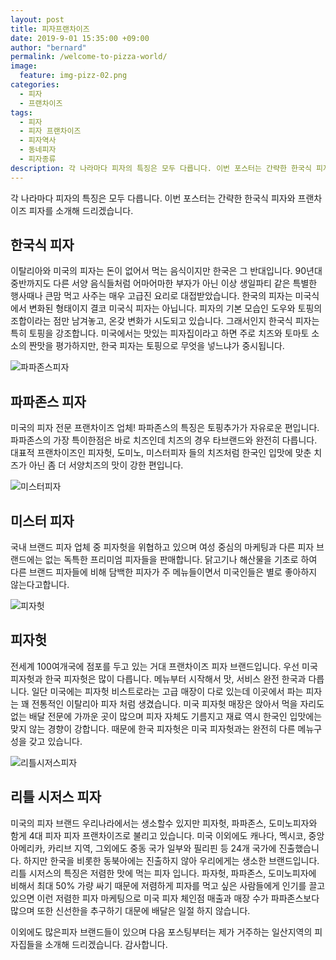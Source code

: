 ```yaml
---
layout: post
title: 피자프랜차이즈
date: 2019-9-01 15:35:00 +09:00
author: "bernard"
permalink: /welcome-to-pizza-world/
image:
  feature: img-pizz-02.png
categories:
  - 피자
  - 프랜차이즈
tags:
  - 피자
  - 피자 프랜차이즈
  - 피자역사
  - 동네피자
  - 피자종류
description: 각 나라마다 피자의 특징은 모두 다릅니다. 이번 포스터는 간략한 한국식 피자와 프랜차이즈 피자를 소개해 드리겠습니다
---
```


각 나라마다 피자의 특징은 모두 다릅니다. 이번 포스터는 간략한 한국식 피자와 프랜차이즈 피자를 소개해 드리겠습니다.

## 한국식 피자

이탈리아와 미국의 피자는 돈이 없어서 먹는 음식이지만 한국은 그 반대입니다. 90년대 중반까지도 다른 서양 음식들처럼 어마어마한 부자가 아닌 이상 생일파티 같은 특별한 행사때나 큰맘 먹고 사주는 매우 고급진 요리로 대접받았습니다. 한국의 피자는 미국식에서 변화된 형태이지 결코 미국식 피자는 아닙니다. 피자의 기본 모습인 도우와 토핑의 조합이라는 점만 남겨놓고, 온갖 변화가 시도되고 있습니다. 그래서인지 한국식 피자는 특히 토핑을 강조합니다. 미국에서는 맛있는 피자집이라고 하면 주로 치즈와 토마토 소소의 짠맛을 평가하지만, 한국 피자는 토핑으로 무엇을 넣느냐가 중시됩니다.



![파파존스피자](https://lh3.googleusercontent.com/GFRh8YPuQJB1m8YuEtD_N7G3zYkn5clv6ra8Nem8wZPZJd6hEy_X4w8zOpCN6imdvjRjfiAEdJ0WO12R-DTwT90EMg7oCVES1gAgqgVo-6pWcjcmB4LpH3-rknNvU-kOjfczSnqnc8qVdpPoSqSRPY0AxwV2HNVyYLGAcw4DYDEhJKoJ3Bz4_VvRAGPZmb3PheKYr4V5VQbIiEe5bXAP91Wtks-GNmeZLOUuKEKeWQAy4DjWqBEb4fS_JdRTPX68B08ONnBFib8WijGFTKNABaQzRadn0U_R9obngPWoTc2N7Q_4d9tkjLLvoVI5jrgVavY0eRzthWlrib4mGBprhgp6_UqjYdCIJPxwbvHh642X-u61f30q2PkPQQ8Pom08ZGVJbmn4fxzSuxfF4nxyiXVfC4CrAw0iK2KQhwOaWjIoCo12ChP45hSlryAf2rPrHbSyw_WM-xZdBFvES9jhoNfajr8Ty9v8dr8ctr5hSdjGVlYowMevMed9tLwCD3aVC0DMcsILhsM5OXjb2BDIIgjCbDdXEZRmIJ9bbrCh0EA_qe7bk0rltJKFR-LPodxMQTYR-ncR4SFTXYwR-JYFvFNmsfoxkUitYVoA7f3I5QIhneMmDOcqta0iPqCUUCchxhpicXEN6EFsDmFluNiv1en-9GGpXpV_5304VWE9Fz2O2wwAVBKj5w=w341-h148-no)

## 파파존스 피자

미국의 피자 전문 프랜차이즈 업체! 파파존스의 특징은 토핑추가가 자유로운 편입니다. 파파존스의 가장 특이한점은 바로 치즈인데 치즈의 경우 타브랜드와 완전히 다릅니다. 대표적 프랜차이즈인 피자헛, 도미노, 미스터피자 들의 치즈처럼 한국인 입맛에 맞춘 치즈가 아닌 좀 더 서양치즈의 맛이 강한 편입니다. 



![미스터피자](https://lh3.googleusercontent.com/BmVDHoEaALU2lmX1bG6M539Cv2Belbfu2dWhcIHVfvp3Ntp9gh9Vx4UwaAG2HU8HHY88n_izpXKRJYnCf5Q33cVsCM3vwykKBNGdYNBi9ZEy0eqe6bwdGTqM5LxA4XCof5ZWC87vjmSJfhBCuboyYH2-NDSOIQqbnGQ6CH-wCvWJ6odPtuEy_qQjtKzgxR1MCQ-MVN5as_gsvKP5pPuqEgl8HcRB-IvqE3VNyUYfJd3aWTLbL72jHDY2MmSYwoijfZ7X6w3C5g1HZkQK16oEuT1U0uf2y6Ufo1wM9R7sub0JCiSr2jnbtQaCyjGNQkB5TJP6dSMfeEuBCC91-Uskr_zAC2I6clUUbzUjg7CfSREioEQPO30qHk8ByF01uneSfnLf1xeoG8wxxsSN2kBVLVyf13d5iBtZAHQmcwx2vlj7bLUqlp9Hry5UHs1A4JaU05Ps-5l4_G_uOfqYMJ37XiecuTff51kuikDx91WURgtYydnOS078donQ6GX_yFGHyCvMT1aZATtjS--g5jXGMm3a1DajtWMNKYlfDNQQXqF3f9kaP_w7ddaUVkzSneOVQJWDHu-hn75Wq1bIwWsLir0TwVNY-80Ifmtp5j2o7geYkMWXKjGFrLaBFA2XtLEJX1gdZkuSH9zjUKrR2g4EkqB65FZp0hmZw7YDaiKWCDGeVn6AqI1BPA=w430-h117-no)

## 미스터 피자

국내 브랜드 피자 업체 중 피자헛을 위협하고 있으며 여성 중심의 마케팅과 다른 피자 브랜드에는 없는 독특한 프리미엄 피자들을 판매합니다. 닭고기나 해산물을 기초로 하여 다른 브랜드 피자들에 비해 담백한 피자가 주 메뉴들이면서 미국인들은 별로 좋아하지 않는다고합니다.

![피자헛](https://lh3.googleusercontent.com/5SHWVlXnO8Tz6Ch46iZDRb0LrYkPjlzH4hskC6xV5zc3nbdo1t4jcOXD_FmXX-hZfPkgjT0if2GzOtPgtc4XX--YHbu7-jH24MNKju898soqbX4Ok2QLDt6erd49feKDpgkRcTQhttr3ml2Nz_Pd9_pQSSPQofcjmrttsfNh5TXUHjizRfB2PoHKu7Sl5eeI-MESrPMUJXpXBPxsiaU8ofZUqsPzwrwoOCtCl2qKF8spja6n8-SHusurTT50NkXR1pU4kC54lUnmcyq5bL4naU1OkEJziHDSlMz6jFcUGKdnHWyb16vUl9r__-G_HaPZiQ4_myQ1AR2TkUia9l5S3s79VcrApeePQb9f2CY2aIhCAMiTuzqZrTGr62Drd7WyNp0hFFSlvFOJzosKmE5sEGoTbDqvua3ZaphlqHptiiOQ8qk5e3IFkofoYYqtvecAUtHpWqrbO09rx6HpYq2LDPWSlrOaHRibaKrO6Tsbng-lfSwtn3uh0Yr69JVYC_5S_W8vXyKpeTamWrH4WOzDcurm5ewR-1Bb_uWwSD9Wf3DxCayvovKaPCXa9kVFTJpqsBUZdbPYcsQCpA5SJfPzeX6jmZEVH6ddHl4_wOQ358i6NjyI1IIM8xmw88-qxD_50lNTf8nj35O2ysMGPOzxcQRy_35z2P9DoOfZqTxWCwcn1CEA4FAN_w=w289-h295-no)

## 피자헛

전세계 100여개국에 점포를 두고 있는 거대 프랜차이즈 피자 브랜드입니다. 우선 미국 피자헛과 한국 피자헛은 많이 다릅니다. 메뉴부터 시작해서 맛, 서비스 완전 한국과 다릅니다. 일단 미국에는 피자헛 비스트로라는 고급 매장이 다로 있는데 이곳에서 파는 피자는 꽤 전통적인 이탈리아 피자 처럼 생겼습니다. 미국 피자헛 매장은 앉아서 먹을 자리도 없는 배달 전문에 가까운 곳이 많으며 피자 자체도 기름지고 재료 역시 한국인 입맛에는 맞지 않는 경향이 강합니다. 때문에 한국 피자헛은 미국 피자헛과는 완전히 다른 메뉴구성을 갖고 있습니다.

![리틀시저스피자](https://lh3.googleusercontent.com/Iz8D-JyygdeSmn4pD0ii1eulCDbt3KFLkXLUcHVLZ_41DY8ALMFkDDXkGno5LuCVvb3rM4MDTQyJ57dzQPX6BxOBeeayIZ3ds0vOOIwFBdEXfSAhRcozYMQGmJFcPe7sfEfnG7VLlUsa2IpRW0dd9dq3i_3-geF7e1Lc-acqruHwlf_Dg5bF56mZn-Pe4f2kgZUaxt1Z1Ets2LtqMBGDKMvt2GZ8YFZw8Q_TLV4acwcvQ_HQLwCJT97jibgUZGV79MO-9X0J8W70DordBxKeoo2FJm6JDWRPPGqpfWhOo5j8ROzMg7x27ntES_ZuzcruOpFEvhdnr_-IOayKYgJCMJXdxJKQHaVOD2Oz7mfocpIAmOodexIyuAjplR-VZA2x-YVkks-9F9LapyF52KCexVjHMp_IrshnCpdVIS5BWQluxK5yzbsOmcOm51e1ofIt21RvMkD2Ayy0eoo7ymH3mrsX3eNJwBWavyHrhc-Xjcvl62acBFL-oGihZkWPES6489_yw4E26U1QTYzuV5Lk8rqajNlQNXtbGEY76dr6ZjKlJZIgw5Y6iwlUu19QMdEnWLpX-PbzK0Xls0nTT2k5fqAqHuViul1a-y7EfMW4K2i0I3im63XXcS7tErbbwnUPlmkRASD1r42ATgLM7Ve73TQnJRrqPimykjSRsARcKH001avXjX3Egw=w200-h252-no)

## 리틀 시저스 피자

미국의 피자 브랜드 우리나라에서는 생소할수 있지만 피자헛, 파파존스, 도미노피자와 함게 4대 피자 피자 프랜차이즈로 불리고 있습니다. 미국 이외에도 캐나다, 멕시코, 중앙아메리카, 카리브 지역, 그외에도 중동 국가 일부와 필리핀 등 24개 국가에 진출했습니다. 하지만 한국을 비롯한 동북아에는 진출하지
않아 우리에게는 생소한 브랜드입니다. 리틀 시저스의 특징은 저렴한 맛에 먹는 피자 입니다. 파자헛, 파파존스, 도미노피자에 비해서 최대 50% 가량 싸기 때문에 저렴하게 피자를 먹고 싶은 사람들에게 인기를 끌고 있으면 이런 저렴한 피자 마케팅으로 미국 피자 체인점 매출과 매장 수가 파파존스보다 많으며 또한 신선한을 추구하기 대문에 배달은 일절 하지 않습니다.



이외에도 많은피자 브랜드들이 있으며 다음 포스팅부터는 제가 거주하는 일산지역의 피자집들을 소개해 드리겠습니다. 감사합니다.